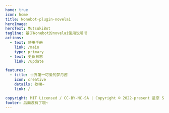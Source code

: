 ```yaml
---
home: true
icon: home
title: Nonebot-plugin-novelai
heroImage:
heroText: MutsukiBot
tagline: 基于Nonebot的novelai使用说明书
actions:
  - text: 使用手册
    link: /main
    type: primary
  - text: 更新日志
    link: /update

features:
  - title: 世界第一可爱的梦月酱
    icon: creative
    details: 欸嘿~
    link: /

copyright: MIT Licensed / CC-BY-NC-SA | Copyright © 2022-present 星奈 Sena
footer: 后面没有了哦~
---
```

